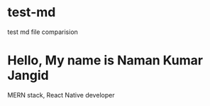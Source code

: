 # test-md
test md file comparision

<h1>Hello, My name is Naman Kumar Jangid</h1>
<p>MERN stack, React Native developer</p>
